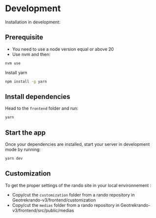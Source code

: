 # Development

Installation in development:

## Prerequisite

- You need to use a node version equal or above 20
- Use nvm and then:

```bash
nvm use
```

Install yarn

```bash
npm install -g yarn
```

## Install dependencies

Head to the `frontend` folder and run:

```bash
yarn
```

## Start the app

Once your dependencies are installed, start your server in development mode by running:

```bash
yarn dev
```

## Customization

To get the proper settings of the rando site in your local environnement :

- Copy/cut the `customization` folder from a rando repository in Geotrekrando-v3/frontend/customization
- Copy/cut the `medias` folder from a rando repository in Geotrekrando-v3/frontend/src/public/medias

